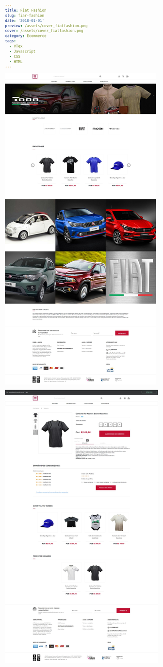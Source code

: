 ```yaml
---
title: Fiat Fashion
slug: fiar-fashion
date: '2018-01-01'
preview: /assets/cover_fiatfashion.png
cover: /assets/cover_fiatfashion.png
category: Ecommerce
tags:
  - VTex
  - Javascript
  - CSS
  - HTML
---
```


![](/assets/fiatfashion_01.jpg)

![](/assets/fiatfashion_02.jpg)
